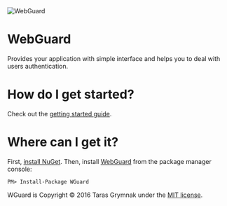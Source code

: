 <img align="middle" src="https://en.gravatar.com/userimage/48923369/ff74c4808109739d0b44861638b20cc9.png" alt="WebGuard"> 

# WebGuard
Provides your application with simple interface and helps you to deal with users authentication.

# How do I get started?
Check out the [getting started guide](https://github.com/tgrymnak/WebGuard/wiki/Getting-started).

# Where can I get it?
First, [install NuGet](http://docs.nuget.org/docs/start-here/installing-nuget). Then, install [WebGuard](https://www.nuget.org/packages/WGuard/) from the package manager console:

    PM> Install-Package WGuard

WGuard is Copyright &copy; 2016 Taras Grymnak under the [MIT license](https://github.com/tgrymnak/WebGuard/blob/master/LICENSE).
